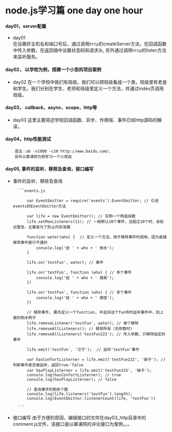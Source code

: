 node.js学习篇  one day one hour
====
#### day01，server配置
* day01 <br>
        在设置好主机名和端口号后，通过调用`http`的createServer方法，在回调函数中传入参数，在返回值中设置状态码和请求头,
    另外通过调用`http`的listen方法来监听服务。
#### day02， 以学校为例，搭建一个小型的项目案例
* day02
        在一个学校中我们有班级，我们可以把班级看成一个类，班级里有老是和学生。我们分别在学生、老师和班级里定义一个方法，并通过index页调用班级。

#### day03， callback、async、scope、http等
* day03
        这里主要简述学校回调函数、异步、作用域、事件已经http源码的解读。

#### day04，http性能测试
        语法：ab -n1000 -c10 http://www.baidu.com/，
        另外以慕课网为例学习一个小爬虫

#### day05, 事件的监听、移除及查询，接口编写
* 事件的监听、移除及查询

        ```events.js

            var EventEmitter = require('events').EventEmitter; // 引进events的EventEmitter方法

            var life = new EventEmitter(); // 实例一个构造函数
            life.setMaxListeners(11); // 一般默认10个事件，当超过10个时，会给出警告，主要是为了防止内存泄漏

            function water(who) {  // 定义一个方法，用于移除事件时调用，因为直接移除事件是行不通的
                console.log('给 ' + who + ' 倒水');
            }

            life.on('testFun', water); // 事件

            life.on('testFun', function (who) { // 多个事件
                console.log('给 ' + who + ' 揉肩');
            })

            life.on('testFun', function (who) { // 多个事件
                console.log('给 ' + who + ' 做饭');
            })

            // 移除事件, 要先定义一个function, 并且将这个fun传的监听事件中，如上面的倒水例子
            life.removeListener('testFun', water); // 单个移除
            life.removeAllListeners(); // 移除所有（无参数时)
            life.removeAllListeners('testFun222'); // 传入参数，只移除指定的事件

            life.emit('testFun', '汉子');  // 监听'testFun'事件

            var hasConfortListerner = life.emit('testFun222', '妹子'); // 判断事件是否被监听，返回true／false
            var hasPlayListerner = life.emit('testFun333', '妹子');
            console.log(hasConfortListerner); // true
            console.log(hasPlayListerner); // false

            // 查询事件的剩余个数
            console.log(life.listeners('testFun').length);
            console.log(EventEmitter.listenerCount(life, 'testFun'))

        ```
* 接口编写
        由于方便的原因，编辑接口的文件在day03_http目录中的comment.js文件，该接口是以慕课网的评论接口为案例。。。



